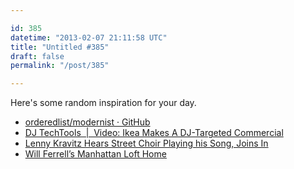 ```yaml
---

id: 385
datetime: "2013-02-07 21:11:58 UTC"
title: "Untitled #385"
draft: false
permalink: "/post/385"

---
```


Here's some random inspiration for your day. 

 
 * [orderedlist/modernist · GitHub](https://github.com/orderedlist/modernist)
 * [DJ TechTools  |  Video: Ikea Makes A DJ-Targeted Commercial](http://www.djtechtools.com/2013/02/06/video-ikea-makes-a-dj-targeted-commerical/)
 * [Lenny Kravitz Hears Street Choir Playing his Song, Joins In](https://laughingsquid.com/lenny-kravitz-hears-street-choir-playing-his-song-joins-in/?fb_source=pubv1)
 * [Will Ferrell’s Manhattan Loft Home](https://laughingsquid.com/will-ferrells-manhattan-loft-home/?fb_source=pubv1)



